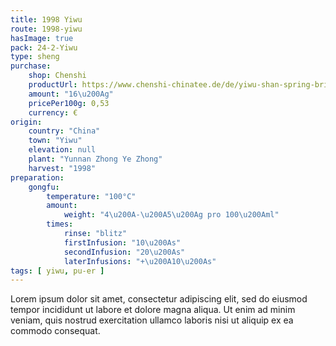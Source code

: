 ```yaml
---
title: 1998 Yiwu
route: 1998-yiwu
hasImage: true 
pack: 24-2-Yiwu
type: sheng
purchase:
    shop: Chenshi
    productUrl: https://www.chenshi-chinatee.de/de/yiwu-shan-spring-brick-1998.html
    amount: "16\u200Ag"
    pricePer100g: 0,53
    currency: €
origin:
    country: "China"
    town: "Yiwu"
    elevation: null
    plant: "Yunnan Zhong Ye Zhong"
    harvest: "1998"
preparation:
    gongfu:
        temperature: "100°C"
        amount:
            weight: "4\u200A-\u200A5\u200Ag pro 100\u200Aml"
        times:
            rinse: "blitz"
            firstInfusion: "10\u200As"
            secondInfusion: "20\u200As"
            laterInfusions: "+\u200A10\u200As"
tags: [ yiwu, pu-er ]
---
```

Lorem ipsum dolor sit amet, consectetur adipiscing elit, sed do eiusmod tempor incididunt ut labore et dolore magna aliqua. Ut enim ad minim veniam, quis nostrud exercitation ullamco laboris nisi ut aliquip ex ea commodo consequat.

